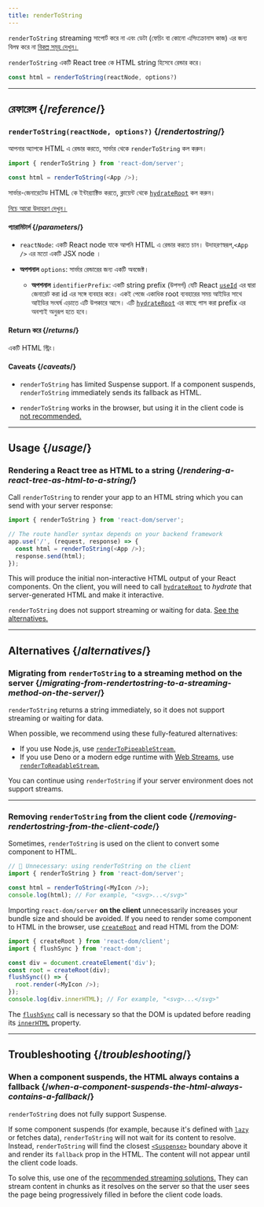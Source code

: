 ```yaml
---
title: renderToString
---
```


<Pitfall>

`renderToString` streaming সাপোর্ট করে না এবং ডেটা (ফেচিং বা কোনো এসিংক্রোনাস কাজ) এর জন্য বিলম্ব করে না [বিকল্প সমূহ দেখুন।](#alternatives)

</Pitfall>

<Intro>

`renderToString` একটি React tree কে HTML string হিসেবে রেন্ডার করে।

```js
const html = renderToString(reactNode, options?)
```

</Intro>

<InlineToc />

---

## রেফারেন্স {/*reference*/}

### `renderToString(reactNode, options?)` {/*rendertostring*/}

আপনার অ্যাপকে HTML এ রেন্ডার করতে, সার্ভার থেকে `renderToString` কল করুন।

```js
import { renderToString } from 'react-dom/server';

const html = renderToString(<App />);
```

সার্ভার-জেনারেটেড HTML কে ইন্টার‍্যাক্টিভ করতে, ক্লায়েন্ট থেকে [`hydrateRoot`](/reference/react-dom/client/hydrateRoot) কল করুন।

[নিচে আরো উদাহরণ দেখুন।](#usage)

#### প্যারামিটার্স {/*parameters*/}

* `reactNode`: একটি React node যাকে আপনি HTML এ রেন্ডার করতে চান। উদাহরণস্বরূপ,`<App />` এর মতো একটি JSX node ।

* **অপশনাল** `options`: সার্ভার রেন্ডারের জন্য একটি অবজেক্ট।
  * **অপশনাল** `identifierPrefix`: একটি string prefix (উপসর্গ) যেটি React [`useId`](/reference/react/useId) এর দ্বারা জেনারেট করা id এর সঙ্গে ব্যবহার করে। একই পেজে একাধিক root ব্যবহারের সময় আইডির সাথে আইডির সংঘর্ষ এড়াতে এটি উপকারে আসে। এটি [`hydrateRoot`](/reference/react-dom/client/hydrateRoot#parameters) এর কাছে পাস করা prefix এর অবশ্যই অনুরূপ হতে হবে।

#### Return করে {/*returns*/}

একটি HTML স্ট্রিং।

#### Caveats {/*caveats*/}

* `renderToString` has limited Suspense support. If a component suspends, `renderToString` immediately sends its fallback as HTML.

* `renderToString` works in the browser, but using it in the client code is [not recommended.](#removing-rendertostring-from-the-client-code)

---

## Usage {/*usage*/}

### Rendering a React tree as HTML to a string {/*rendering-a-react-tree-as-html-to-a-string*/}

Call `renderToString` to render your app to an HTML string which you can send with your server response:

```js {5-6}
import { renderToString } from 'react-dom/server';

// The route handler syntax depends on your backend framework
app.use('/', (request, response) => {
  const html = renderToString(<App />);
  response.send(html);
});
```

This will produce the initial non-interactive HTML output of your React components. On the client, you will need to call [`hydrateRoot`](/reference/react-dom/client/hydrateRoot) to *hydrate* that server-generated HTML and make it interactive.


<Pitfall>

`renderToString` does not support streaming or waiting for data. [See the alternatives.](#alternatives)

</Pitfall>

---

## Alternatives {/*alternatives*/}

### Migrating from `renderToString` to a streaming method on the server {/*migrating-from-rendertostring-to-a-streaming-method-on-the-server*/}

`renderToString` returns a string immediately, so it does not support streaming or waiting for data.

When possible, we recommend using these fully-featured alternatives:

* If you use Node.js, use [`renderToPipeableStream`.](/reference/react-dom/server/renderToPipeableStream)
* If you use Deno or a modern edge runtime with [Web Streams](https://developer.mozilla.org/en-US/docs/Web/API/Streams_API), use [`renderToReadableStream`.](/reference/react-dom/server/renderToReadableStream)

You can continue using `renderToString` if your server environment does not support streams.

---

### Removing `renderToString` from the client code {/*removing-rendertostring-from-the-client-code*/}

Sometimes, `renderToString` is used on the client to convert some component to HTML.

```js {1-2}
// 🚩 Unnecessary: using renderToString on the client
import { renderToString } from 'react-dom/server';

const html = renderToString(<MyIcon />);
console.log(html); // For example, "<svg>...</svg>"
```

Importing `react-dom/server` **on the client** unnecessarily increases your bundle size and should be avoided. If you need to render some component to HTML in the browser, use [`createRoot`](/reference/react-dom/client/createRoot) and read HTML from the DOM:

```js
import { createRoot } from 'react-dom/client';
import { flushSync } from 'react-dom';

const div = document.createElement('div');
const root = createRoot(div);
flushSync(() => {
  root.render(<MyIcon />);
});
console.log(div.innerHTML); // For example, "<svg>...</svg>"
```

The [`flushSync`](/reference/react-dom/flushSync) call is necessary so that the DOM is updated before reading its [`innerHTML`](https://developer.mozilla.org/en-US/docs/Web/API/Element/innerHTML) property.

---

## Troubleshooting {/*troubleshooting*/}

### When a component suspends, the HTML always contains a fallback {/*when-a-component-suspends-the-html-always-contains-a-fallback*/}

`renderToString` does not fully support Suspense.

If some component suspends (for example, because it's defined with [`lazy`](/reference/react/lazy) or fetches data), `renderToString` will not wait for its content to resolve. Instead, `renderToString` will find the closest [`<Suspense>`](/reference/react/Suspense) boundary above it and render its `fallback` prop in the HTML. The content will not appear until the client code loads.

To solve this, use one of the [recommended streaming solutions.](#migrating-from-rendertostring-to-a-streaming-method-on-the-server) They can stream content in chunks as it resolves on the server so that the user sees the page being progressively filled in before the client code loads.

